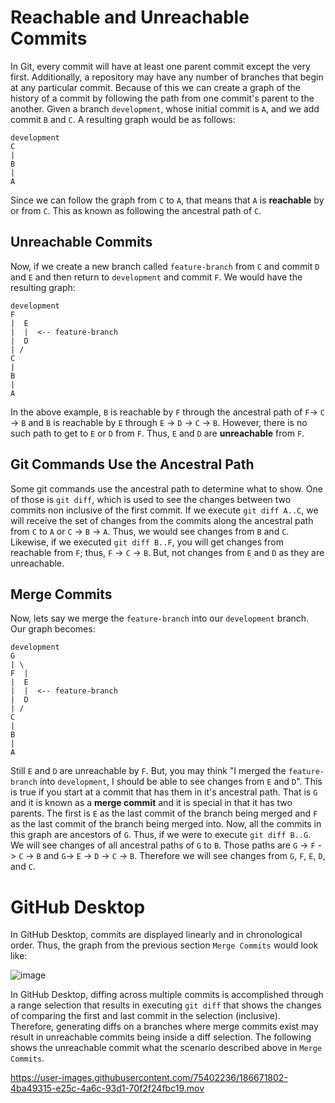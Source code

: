 # Reachable and Unreachable Commits

In Git, every commit will have at least one parent commit except the very first. Additionally, a repository may have any number of branches that begin at any particular commit. Because of this we can create a graph of the history of a commit by following the path from one commit's parent to the another. Given a branch `development`, whose initial commit is `A`, and we add commit `B` and `C`. A resulting graph would be as follows:

```
development
C
|
B
|
A
```

Since we can follow the graph from `C` to `A`, that means that `A` is **reachable** by or from `C`. This as known as following the ancestral path of `C`.

## Unreachable Commits
Now, if we create a new branch called `feature-branch` from `C` and commit `D` and `E` and then return to `development` and commit `F`. We would have the resulting graph:
```
development
F
|  E
|  |  <-- feature-branch
|  D
| /
C
|
B
|
A
```

In the above example, `B` is reachable by `F` through the ancestral path of `F`-> `C` -> `B`  and `B` is reachable by `E` through `E` -> `D` -> `C` -> `B`. However, there is no such path to get to `E` or `D` from `F`. Thus, `E` and `D` are **unreachable** from `F`.

## Git Commands Use the Ancestral Path
Some git commands use the ancestral path to determine what to show. One of those is `git diff`, which is used to see the changes between two commits non inclusive of the first commit. If we execute `git diff A..C`, we will receive the set of changes from the commits along the ancestral path from `C` to `A` or `C` -> `B` -> `A`. Thus, we would see changes from `B` and `C`. Likewise, if we executed `git diff B..F`, you will get changes from reachable from `F`; thus, `F` -> `C` -> `B`. But, not changes from `E` and `D` as they are unreachable.

## Merge Commits
Now, lets say we merge the `feature-branch` into our `development` branch. Our graph becomes:
```
development
G
| \
F  |
|  E
|  |  <-- feature-branch
|  D
| /
C
|
B
|
A
```

Still `E` and `D` are unreachable by `F`. But, you may think "I merged the `feature-branch` into `development`, I should be able to see changes from `E` and `D`". This is true if you start at a commit that has them in it's ancestral path. That is `G` and it is known as a **merge commit** and it is special in that it has two parents. The first is `E` as the last commit of the branch being merged and `F` as the last commit of the branch being merged into. Now, all the commits in this graph are ancestors of `G`. Thus, if we were to execute `git diff B..G`. We will see changes of all ancestral paths of `G` to `B`. Those paths are `G` -> `F` -> `C` -> `B` and `G`-> `E` -> `D` -> `C` -> `B`. Therefore we will see changes from `G`, `F`, `E`, `D`, and `C`.

# GitHub Desktop
In GitHub Desktop, commits are displayed linearly and in chronological order. Thus, the graph from the previous section `Merge Commits` would look like:

![image](https://user-images.githubusercontent.com/75402236/186673232-8100fe29-4351-4a20-a96a-6043dd8d351d.png)

In GitHub Desktop, diffing across multiple commits is accomplished through a range selection that results in executing `git diff` that shows the changes of comparing the first and last commit in the selection (inclusive). Therefore, generating diffs on a branches where merge commits exist may result in unreachable commits being inside a diff selection. The following shows the unreachable commit what the scenario described above in `Merge Commits`.

https://user-images.githubusercontent.com/75402236/186671802-4ba49315-e25c-4a6c-93d1-70f2f24fbc19.mov






